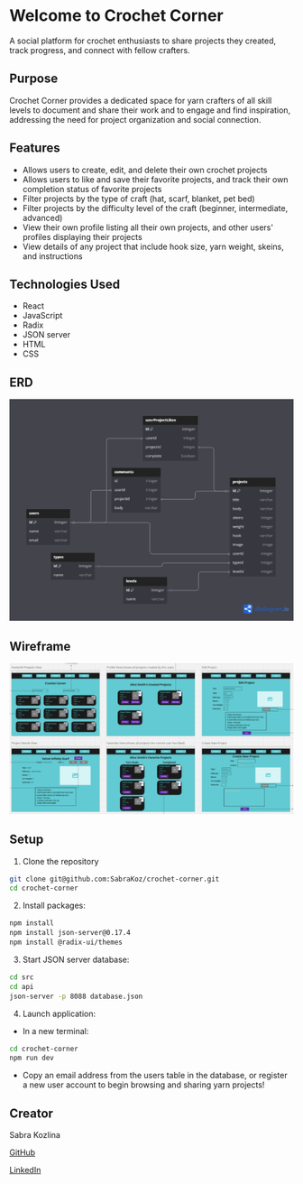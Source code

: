 # Welcome to Crochet Corner

A social platform for crochet enthusiasts to share projects they created, track progress, and connect with fellow crafters.

## Purpose

Crochet Corner provides a dedicated space for yarn crafters of all skill levels to document and share their work and to engage and find inspiration, addressing the need for project organization and social connection. 

## Features

* Allows users to create, edit, and delete their own crochet projects
* Allows users to like and save their favorite projects, and track their own completion status of favorite projects
* Filter projects by the type of craft (hat, scarf, blanket, pet bed)
* Filter projects by the difficulty level of the craft (beginner, intermediate, advanced)
* View their own profile listing all their own projects, and other users' profiles displaying their projects
* View details of any project that include hook size, yarn weight, skeins, and instructions

## Technologies Used

* React
* JavaScript
* Radix
* JSON server
* HTML
* CSS

## ERD
<img src="./images/Crochet Corner ERD 2.png">

## Wireframe 
<img src="./images/crochet-corner-wireframe.png">

## Setup
1. Clone the repository
```sh
git clone git@github.com:SabraKoz/crochet-corner.git
cd crochet-corner
```
2. Install packages:
```sh
npm install
npm install json-server@0.17.4
npm install @radix-ui/themes
```
3. Start JSON server database:
```sh
cd src
cd api
json-server -p 8088 database.json
```
4. Launch application:
* In a new terminal: 
```sh
cd crochet-corner
npm run dev
```
* Copy an email address from the users table in the database, or register a new user account to begin browsing and sharing yarn projects!

## Creator

Sabra Kozlina 

[GitHub](https://github.com/SabraKoz)

[LinkedIn](https://www.linkedin.com/in/sabra-kozlina-baa0911b7)
